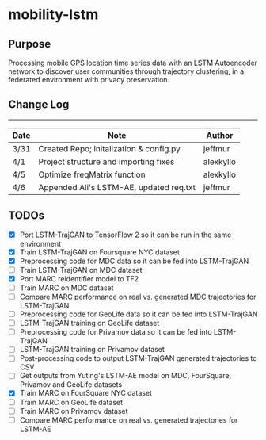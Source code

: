 # mobility-lstm

## Purpose

Processing mobile GPS location time series data with an LSTM Autoencoder network
to discover user communities through trajectory clustering, in a federated
environment with privacy preservation.

## Change Log

---

| Date | Note                                    | Author    |
| ---- | --------------------------------------- | --------- |
| 3/31 | Created Repo; initalization & config.py | jeffmur   |
| 4/1  | Project structure and importing fixes   | alexkyllo |
| 4/5  | Optimize freqMatrix function            | alexkyllo |
| 4/6  | Appended Ali's LSTM-AE, updated req.txt | jeffmur   |

## TODOs

- [x] Port LSTM-TrajGAN to TensorFlow 2 so it can be run in the same environment
- [x] Train LSTM-TrajGAN on Foursquare NYC dataset
- [x] Preprocessing code for MDC data so it can be fed into LSTM-TrajGAN
- [ ] Train LSTM-TrajGAN on MDC dataset
- [x] Port MARC reidentifier model to TF2
- [ ] Train MARC on MDC dataset
- [ ] Compare MARC performance on real vs. generated MDC trajectories for LSTM-TrajGAN
- [ ] Preprocessing code for GeoLife data so it can be fed into LSTM-TrajGAN
- [ ] LSTM-TrajGAN training on GeoLife dataset
- [ ] Preprocessing code for Privamov data so it can be fed into LSTM-TrajGAN
- [ ] LSTM-TrajGAN training on Privamov dataset
- [ ] Post-processing code to output LSTM-TrajGAN generated trajectories to CSV
- [ ] Get outputs from Yuting's LSTM-AE model on MDC, FourSquare, Privamov and GeoLife datasets
- [x] Train MARC on FourSquare NYC dataset
- [ ] Train MARC on GeoLife dataset
- [ ] Train MARC on Privamov dataset
- [ ] Compare MARC performance on real vs. generated trajectories for LSTM-AE
